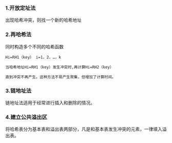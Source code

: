 ### 1.开放定址法

出现哈希冲突，则找一个新的哈希地址

### 2.再哈希法

同时构造多个不同的哈希函数

    Hi=RH1（key） i=1，2，…，k

    当哈希地址Hi=RH1（key）发生冲突时,再计算Hi=RH2（key）

    直到冲突不再产生。这种方法不易产生聚集，但增加了计算时间。

### 3.链地址法

链地址法适用于经常进行插入和删除的情况。

### 4.建立公共溢出区

将哈希表分为基本表和溢出表两部分，凡是和基本表发生冲突的元素，一律填入溢出表。